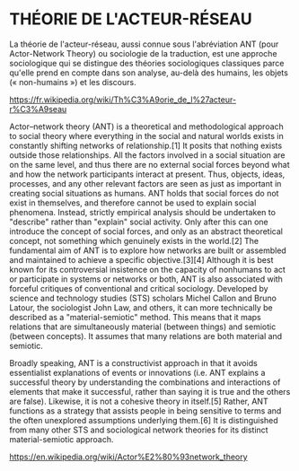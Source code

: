 # THÉORIE DE L'ACTEUR-RÉSEAU

La théorie de l'acteur-réseau, aussi connue sous l'abréviation ANT (pour Actor-Network Theory) ou sociologie de la traduction, est une approche sociologique qui se distingue des théories sociologiques classiques parce qu'elle prend en compte dans son analyse, au-delà des humains, les objets (« non-humains ») et les discours. 

https://fr.wikipedia.org/wiki/Th%C3%A9orie_de_l%27acteur-r%C3%A9seau

Actor–network theory (ANT) is a theoretical and methodological approach to social theory where everything in the social and natural worlds exists in constantly shifting networks of relationship.[1] It posits that nothing exists outside those relationships. All the factors involved in a social situation are on the same level, and thus there are no external social forces beyond what and how the network participants interact at present. Thus, objects, ideas, processes, and any other relevant factors are seen as just as important in creating social situations as humans. ANT holds that social forces do not exist in themselves, and therefore cannot be used to explain social phenomena. Instead, strictly empirical analysis should be undertaken to "describe" rather than "explain" social activity. Only after this can one introduce the concept of social forces, and only as an abstract theoretical concept, not something which genuinely exists in the world.[2] The fundamental aim of ANT is to explore how networks are built or assembled and maintained to achieve a specific objective.[3][4] Although it is best known for its controversial insistence on the capacity of nonhumans to act or participate in systems or networks or both, ANT is also associated with forceful critiques of conventional and critical sociology. Developed by science and technology studies (STS) scholars Michel Callon and Bruno Latour, the sociologist John Law, and others, it can more technically be described as a "material-semiotic" method. This means that it maps relations that are simultaneously material (between things) and semiotic (between concepts). It assumes that many relations are both material and semiotic.

Broadly speaking, ANT is a constructivist approach in that it avoids essentialist explanations of events or innovations (i.e. ANT explains a successful theory by understanding the combinations and interactions of elements that make it successful, rather than saying it is true and the others are false). Likewise, it is not a cohesive theory in itself.[5] Rather, ANT functions as a strategy that assists people in being sensitive to terms and the often unexplored assumptions underlying them.[6] It is distinguished from many other STS and sociological network theories for its distinct material-semiotic approach.

https://en.wikipedia.org/wiki/Actor%E2%80%93network_theory
